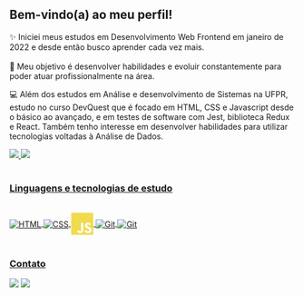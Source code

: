 ## Bem-vindo(a) ao meu perfil! 

✨ Iniciei meus estudos em Desenvolvimento Web Frontend em janeiro de 2022 e desde então busco aprender cada vez mais. <br>
<br>
🚩 Meu objetivo é desenvolver habilidades e evoluir constantemente para poder atuar profissionalmente na área. <br>

💻 Além dos estudos em Análise e desenvolvimento de Sistemas na UFPR, estudo no curso DevQuest que é focado em HTML, CSS e Javascript desde o básico ao avançado, e em    testes de software com Jest, biblioteca Redux e React. Também tenho interesse em desenvolver habilidades para utilizar tecnologias voltadas à Análise de Dados.<br>

 <div>
  <a href="https://github.com/EmillyWolski">
  <img height="180em" src="https://github-readme-stats.vercel.app/api?username=EmillyWolski&show_icons=true&theme=radical&include_all_commits=true&count_private=true"/>
  <img height="180em" src="https://github-readme-stats.vercel.app/api/top-langs/?username=EmillyWolski&layout=compact&langs_count=6&theme=radical"/>
</div>
<br>
 
### Linguagens e tecnologias de estudo
<div style="display: inline_block"><br>
  <img align="center" title="HTML"alt="HTML" height="40"width="40" src="https://cdn.jsdelivr.net/gh/devicons/devicon/icons/html5/html5-plain-wordmark.svg">
  <img align="center" title="CSS"alt="CSS" height="40"width="40" src="https://cdn.jsdelivr.net/gh/devicons/devicon/icons/css3/css3-plain-wordmark.svg">
  <img align="center" title="Javascript" alt="Javascript" height="40"width="40" src="https://raw.githubusercontent.com/devicons/devicon/master/icons/javascript/javascript-plain.svg">
  <img align="center" title="Git"alt="Git" height="40"width="40" src="https://cdn.jsdelivr.net/gh/devicons/devicon/icons/git/git-plain-wordmark.svg" />
  <img align="center" title="Vs Code"alt="Git" height="40"width="40" src="https://cdn.jsdelivr.net/gh/devicons/devicon/icons/vscode/vscode-original-wordmark.svg" />
</div>
 
 <br>
 
### Contato
<div> 
  <a href = "mailto:emilly.wolski@gmail.com"><img src="https://img.shields.io/badge/-Gmail-%23333?style=for-the-badge&logo=gmail&logoColor=red" target="_blank"></a> 
  <a href="https://www.linkedin.com/in/emilly-wolski" target="_blank"><img src="https://img.shields.io/badge/-LinkedIn-%230077B5?style=for-the-badge&logo=linkedin&logoColor=white" target="_blank"></a> 
</div>

